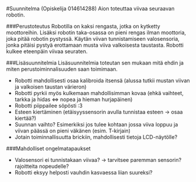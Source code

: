 #Suunnitelma (Opiskelija 014614288)
Aion toteuttaa viivaa seuraavan robotin.

###Perustoteutus
Robotilla on kaksi rengasta, jotka on kytketty moottoreihin. Lisäksi robotin taka-osassa on pieni rengas ilman moottoria,
joka pitää robotin pystyssä. Käytän viivan tunnistamiseen valosensoria, jonka pitäisi pystyä erottamaan musta viiva valkoisesta 
taustasta. Robotti kulkee eteenpäin viivaa seuraten.

###Lisäsuunnitelmia
Lisäsuunnitelmia toteutan sen mukaan mitä ehdin ja miten perustoiminnalisuuden saan toimimaan.

- Robotti mahdollisesti osaa kalibroida itsensä (alussa tutkii mustan viivan ja valkoisen taustan värieron)
- Robotti pyrkii myös kulkemaan mahdollisimman kovaa (ehkä vaihteet, tarkka ja hidas <=> nopea ja hieman hurjapäinen)
- Robotti piippailee söpösti :3
- Esteen kiertäminen (etäisyyssensorin avulla tunnistaa esteen -> osaa kiertää?)
- Suunnan vaihto? Esimerkiksi jos tulee kohtaan jossa viiva loppuu ja viivan päässä on pieni väkänen (esim. T-kirjain)
- Jotain toiminnallisuutta brickiin, mahdollisesti tietoja LCD-näytölle?

###Mahdolliset ongelmatapaukset
- Valosensori ei tunnistakaan viivaa? -> tarvitsee paremman sensorin? rajoitteita nopeudelle?
- Robotti eksyy helposti vauhdin kasvaessa liian suureksi?
